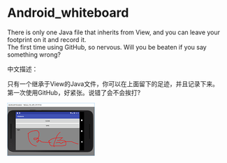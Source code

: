 # Android_whiteboard


There is only one Java file that inherits from View, and you can leave your footprint on it and record it.<br />
The first time using GitHub, so nervous. Will you be beaten if you say something wrong?<br />



中文描述：

只有一个继承于View的Java文件，你可以在上面留下的足迹，并且记录下来。<br />
第一次使用GitHub，好紧张。说错了会不会挨打?<br />


         
![image](https://github.com/tyongsong1231/Android_whiteboard/blob/master/app/src/main/assets/screenshots/sc.png)
